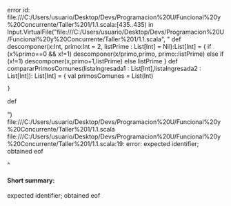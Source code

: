 error id: file:///C:/Users/usuario/Desktop/Devs/Programacion%20U/Funcional%20y%20Concurrente/Taller%201/1.1.scala:[435..435) in Input.VirtualFile("file:///C:/Users/usuario/Desktop/Devs/Programacion%20U/Funcional%20y%20Concurrente/Taller%201/1.1.scala", "
def descomponer(x:Int, primo:Int = 2, listPrime : List[Int] = Nil):List[Int] =
    {
    if (x%primo==0 && x!=1) 
        descomponer(x/primo,primo, primo::listPrime)
    else if (x!=1) 
        descomponer(x,primo+1,listPrime)
    else 
        listPrime
    }
def compararPrimosComunes(listaIngresada1 : List[Int],listaIngresada2 : List[Int]): List[Int] =
    {
    val primosComunes = List(Int)
    
    }

def 

")
file:///C:/Users/usuario/Desktop/Devs/Programacion%20U/Funcional%20y%20Concurrente/Taller%201/1.1.scala
file:///C:/Users/usuario/Desktop/Devs/Programacion%20U/Funcional%20y%20Concurrente/Taller%201/1.1.scala:19: error: expected identifier; obtained eof

^
#### Short summary: 

expected identifier; obtained eof